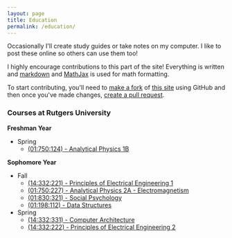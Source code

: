 ```yaml
---
layout: page
title: Education
permalink: /education/
---
```


Occasionally I'll create study guides or take notes on my computer. I like to post these online so others can use them too!

I highly encourage contributions to this part of the site! Everything is written and [markdown](http://blanco.io/blog/markup-languages/markdown-is-awesome/) and [MathJax](https://www.mathjax.org/) is used for math formatting.

To start contributing, you'll need to [make a fork](https://help.github.com/articles/fork-a-repo/) of [this site](https://github.com/ZacBlanco/zacblanco.github.io) using GitHub and then once you've made changes, [create a pull request](https://help.github.com/articles/creating-a-pull-request/).

### Courses at Rutgers University

**Freshman Year**

- Spring
  - [(01:750:124) - Analytical Physics 1B](analytical-physics-124/)

**Sophomore Year**

- Fall
  - [(14:332:221) - Principles of Electrical Engineering 1](principles-of-ee-1/)
  - [(01:750:227) - Analytical Physics 2A - Electromagnetism](analytical-physics-227/)
  - [(01:830:321) - Social Psychology](social-psychology/)
  - [(01:198:112) - Data Structures](data-structures/)
- Spring
  - [(14:332:331) - Computer Architecture](comp-arch-332/)
  - [(14:332:222) - Principles of Electrical Engineering 2](principles-of-ee-2/)

